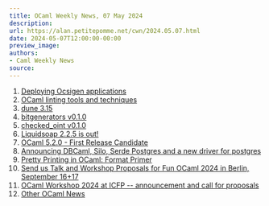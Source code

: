 ```yaml
---
title: OCaml Weekly News, 07 May 2024
description:
url: https://alan.petitepomme.net/cwn/2024.05.07.html
date: 2024-05-07T12:00:00-00:00
preview_image:
authors:
- Caml Weekly News
source:
---
```


<ol><li><a href="https://alan.petitepomme.net/cwn/2024.05.07.html#1">Deploying Ocsigen applications</a></li><li><a href="https://alan.petitepomme.net/cwn/2024.05.07.html#2">OCaml linting tools and techniques</a></li><li><a href="https://alan.petitepomme.net/cwn/2024.05.07.html#3">dune 3.15</a></li><li><a href="https://alan.petitepomme.net/cwn/2024.05.07.html#4">bitgenerators v0.1.0</a></li><li><a href="https://alan.petitepomme.net/cwn/2024.05.07.html#5">checked_oint v0.1.0</a></li><li><a href="https://alan.petitepomme.net/cwn/2024.05.07.html#6">Liquidsoap 2.2.5 is out!</a></li><li><a href="https://alan.petitepomme.net/cwn/2024.05.07.html#7">OCaml 5.2.0 - First Release Candidate</a></li><li><a href="https://alan.petitepomme.net/cwn/2024.05.07.html#8">Announcing DBCaml, Silo, Serde Postgres and a new driver for postgres</a></li><li><a href="https://alan.petitepomme.net/cwn/2024.05.07.html#9">Pretty Printing in OCaml: Format Primer</a></li><li><a href="https://alan.petitepomme.net/cwn/2024.05.07.html#10">Send us Talk and Workshop Proposals for Fun OCaml 2024 in Berlin, September 16+17</a></li><li><a href="https://alan.petitepomme.net/cwn/2024.05.07.html#11">OCaml Workshop 2024 at ICFP -- announcement and call for proposals</a></li><li><a href="https://alan.petitepomme.net/cwn/2024.05.07.html#12">Other OCaml News</a></li></ol>

